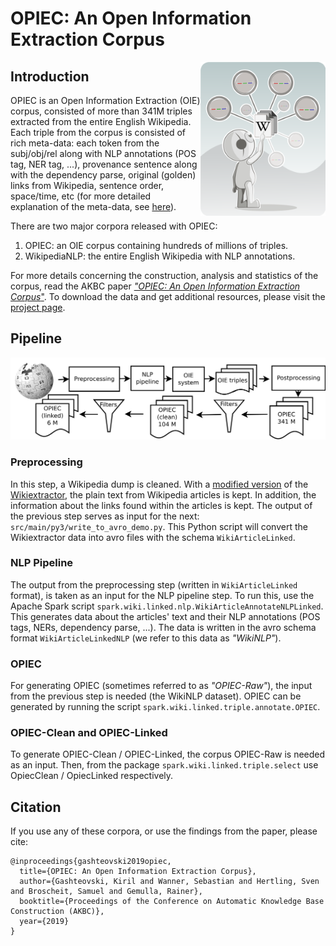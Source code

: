 # OPIEC: An Open Information Extraction Corpus

<img src="img/opiec-logo.png" align="right" width=200>

## Introduction
OPIEC is an Open Information Extraction (OIE) corpus, consisted of more than 341M triples extracted from the entire English Wikipedia. Each triple from the corpus is consisted of rich meta-data: each token from the subj/obj/rel along with NLP annotations (POS tag, NER tag, ...), provenance sentence along with the dependency parse, original (golden) links from Wikipedia, sentence order, space/time, etc (for more detailed explanation of the meta-data, see [here](#metadata)). 

There are two major corpora released with OPIEC:

1. OPIEC: an OIE corpus containing hundreds of millions of triples.
2. WikipediaNLP: the entire English Wikipedia with NLP annotations.

For more details concerning the construction, analysis and statistics of the corpus, read the AKBC paper [*"OPIEC: An Open Information Extraction Corpus*"](https://arxiv.org/pdf/1904.12324.pdf). To download the data and get additional resources, please visit the [project page](https://www.uni-mannheim.de/dws/research/resources/opiec/).

## Pipeline 
<p align="center">
  <img src="img/opiec-pipeline.png" width=700>
</p>

### Preprocessing

In this step, a Wikipedia dump is cleaned. With a [modified version](https://github.com/samuelbroscheit/wikiextractor-wikimentions) of the [Wikiextractor](https://github.com/attardi/wikiextractor), the plain text from Wikipedia articles is kept. In addition, the information about the links found within the articles is kept. The output of the previous step serves as input for the next: `src/main/py3/write_to_avro_demo.py`. This Python script will convert the Wikiextractor data into avro files with the schema `WikiArticleLinked`. 

### NLP Pipeline

The output from the preprocessing step (written in `WikiArticleLinked` format), is taken as an input for the NLP pipeline step. To run this, use the Apache Spark script `spark.wiki.linked.nlp.WikiArticleAnnotateNLPLinked`. This generates data about the articles' text and their NLP annotations (POS tags, NERs, dependency parse, ...). The data is written in the avro schema format `WikiArticleLinkedNLP` (we refer to this data as *"WikiNLP"*). 

### OPIEC

For generating OPIEC (sometimes referred to as *"OPIEC-Raw"*), the input from the previous step is needed (the WikiNLP dataset). OPIEC can be generated by running the script `spark.wiki.linked.triple.annotate.OPIEC`.

### OPIEC-Clean and OPIEC-Linked

To generate OPIEC-Clean / OPIEC-Linked, the corpus OPIEC-Raw is needed as an input. Then, from the package `spark.wiki.linked.triple.select` use OpiecClean / OpiecLinked respectively. 

## Citation

If you use any of these corpora, or use the findings from the paper, please cite: 

```
@inproceedings{gashteovski2019opiec,
  title={OPIEC: An Open Information Extraction Corpus},
  author={Gashteovski, Kiril and Wanner, Sebastian and Hertling, Sven and Broscheit, Samuel and Gemulla, Rainer},
  booktitle={Proceedings of the Conference on Automatic Knowledge Base Construction (AKBC)},
  year={2019}
}
```
